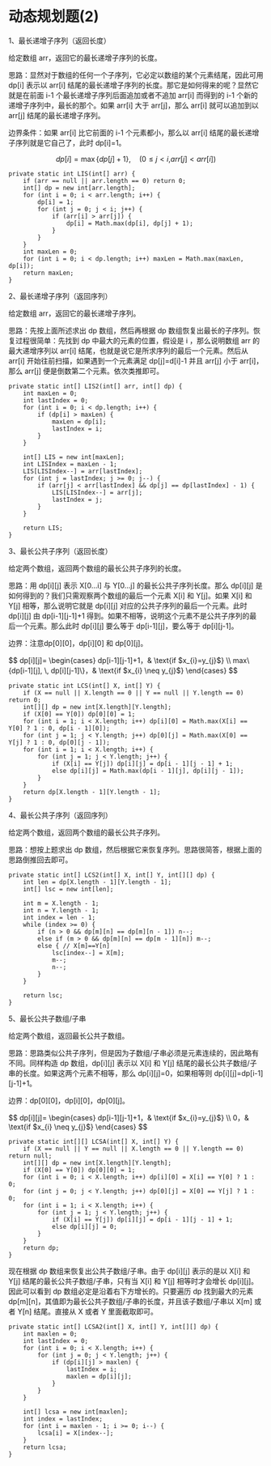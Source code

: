 # 动态规划题(2)


1、最长递增子序列（返回长度）

给定数组 arr，返回它的最长递增子序列的长度。

思路：显然对于数组的任何一个子序列，它必定以数组的某个元素结尾，因此可用 dp[i] 表示以 arr[i] 结尾的最长递增子序列的长度。那它是如何得来的呢？显然它就是在前面 i-1 个最长递增子序列后面追加或者不追加 arr[i] 而得到的 i-1 个新的递增子序列中，最长的那个。如果 arr[i] 大于 arr[j]，那么 arr[i] 就可以追加到以 arr[j] 结尾的最长递增子序列。

边界条件：如果 arr[i] 比它前面的 i-1 个元素都小，那么以 arr[i] 结尾的最长递增子序列就是它自己了，此时 dp[i]=1。

$$
dp[i]=\max\{ dp[j]+1 \} \text{,} \quad (0 \leq j < i \text{,} arr[j]<arr[i])
$$

```
private static int LIS(int[] arr) {
    if (arr == null || arr.length == 0) return 0;
    int[] dp = new int[arr.length];
    for (int i = 0; i < arr.length; i++) {
        dp[i] = 1;
        for (int j = 0; j < i; j++) {
            if (arr[i] > arr[j]) {
                dp[i] = Math.max(dp[i], dp[j] + 1);
            }
        }
    }
    int maxLen = 0;
    for (int i = 0; i < dp.length; i++) maxLen = Math.max(maxLen, dp[i]);
    return maxLen;
}
```

2、最长递增子序列（返回序列）

给定数组 arr，返回它的最长递增子序列。

思路：先按上面所述求出 dp 数组，然后再根据 dp 数组恢复出最长的子序列。恢复过程很简单：先找到 dp 中最大的元素的位置，假设是 i ，那么说明数组 arr 的最大递增序列以 arr[i] 结尾，也就是说它是所求序列的最后一个元素。然后从 arr[i] 开始往前扫描，如果遇到一个元素满足 dp[j]=d[i]-1 并且 arr[j] 小于 arr[i]，那么 arr[j] 便是倒数第二个元素。依次类推即可。

```
private static int[] LIS2(int[] arr, int[] dp) {
    int maxLen = 0;
    int lastIndex = 0;
    for (int i = 0; i < dp.length; i++) {
        if (dp[i] > maxLen) {
            maxLen = dp[i];
            lastIndex = i;
        }
    }

    int[] LIS = new int[maxLen];
    int LISIndex = maxLen - 1;
    LIS[LISIndex--] = arr[lastIndex];
    for (int j = lastIndex; j >= 0; j--) {
        if (arr[j] < arr[lastIndex] && dp[j] == dp[lastIndex] - 1) {
            LIS[LISIndex--] = arr[j];
            lastIndex = j;
        }
    }

    return LIS;
}
```

3、最长公共子序列（返回长度）

给定两个数组，返回两个数组的最长公共子序列的长度。

思路：用 dp[i][j] 表示 X[0...i] 与 Y[0...j] 的最长公共子序列长度。那么 dp[i][j] 是如何得到的？我们只需观察两个数组的最后一个元素 X[i] 和 Y[j]。如果 X[i] 和 Y[j] 相等，那么说明它就是 dp[i][j] 对应的公共子序列的最后一个元素。此时 dp[i][j] 由 dp[i-1][j-1]+1 得到。如果不相等，说明这个元素不是公共子序列的最后一个元素。那么此时 dp[i][j] 要么等于 dp[i-1][j]，要么等于 dp[i][j-1]。

边界：注意dp[0][0]，dp[i][0] 和 dp[0][j]。

<div>
$$
dp[i][j]=
\begin{cases}
dp[i-1][j-1]+1，& \text{if $x_{i}=y_{j}$} \\
max\{dp[i-1][j], \, dp[i][j-1]\}，& \text{if $x_{i} \neq y_{j}$}
\end{cases}
$$
</div>

```
private static int LCS(int[] X, int[] Y) {
    if (X == null || X.length == 0 || Y == null || Y.length == 0) return 0;
    int[][] dp = new int[X.length][Y.length];
    if (X[0] == Y[0]) dp[0][0] = 1;
    for (int i = 1; i < X.length; i++) dp[i][0] = Math.max(X[i] == Y[0] ? 1 : 0, dp[i - 1][0]);
    for (int j = 1; j < Y.length; j++) dp[0][j] = Math.max(X[0] == Y[j] ? 1 : 0, dp[0][j - 1]);
    for (int i = 1; i < X.length; i++) {
        for (int j = 1; j < Y.length; j++) {
            if (X[i] == Y[j]) dp[i][j] = dp[i - 1][j - 1] + 1;
            else dp[i][j] = Math.max(dp[i - 1][j], dp[i][j - 1]);
        }
    }
    return dp[X.length - 1][Y.length - 1];
}
```

4、最长公共子序列（返回序列）

给定两个数组，返回两个数组的最长公共子序列。

思路：想按上题求出 dp 数组，然后根据它来恢复序列。思路很简答，根据上面的思路倒推回去即可。

```
private static int[] LCS2(int[] X, int[] Y, int[][] dp) {
    int len = dp[X.length - 1][Y.length - 1];
    int[] lsc = new int[len];

    int m = X.length - 1;
    int n = Y.length - 1;
    int index = len - 1;
    while (index >= 0) {
        if (n > 0 && dp[m][n] == dp[m][n - 1]) n--;
        else if (m > 0 && dp[m][n] == dp[m - 1][n]) m--;
        else { // X[m]==Y[n]
            lsc[index--] = X[m];
            m--;
            n--;
        }
    }

    return lsc;
}
```

5、最长公共子数组/子串

给定两个数组，返回最长公共子数组。

思路：思路类似公共子序列，但是因为子数组/子串必须是元素连续的，因此略有不同。同样构造 dp 数组，dp[i][j] 表示以 X[i] 和 Y[j] 结尾的最长公共子数组/子串的长度。如果这两个元素不相等，那么 dp[i][j]=0，如果相等则 dp[i][j]=dp[i-1][j-1]+1。

边界：dp[0][0]，dp[i][0]，dp[0][j]。

<div>
$$
dp[i][j]=
\begin{cases}
dp[i-1][j-1]+1，& \text{if $x_{i}=y_{j}$} \\
0，& \text{if $x_{i} \neq y_{j}$}
\end{cases}
$$
</div>

```
private static int[][] LCSA(int[] X, int[] Y) {
    if (X == null || Y == null || X.length == 0 || Y.length == 0) return null;
    int[][] dp = new int[X.length][Y.length];
    if (X[0] == Y[0]) dp[0][0] = 1;
    for (int i = 0; i < X.length; i++) dp[i][0] = X[i] == Y[0] ? 1 : 0;
    for (int j = 0; j < Y.length; j++) dp[0][j] = X[0] == Y[j] ? 1 : 0;
    for (int i = 1; i < X.length; i++) {
        for (int j = 1; j < Y.length; j++) {
            if (X[i] == Y[j]) dp[i][j] = dp[i - 1][j - 1] + 1;
            else dp[i][j] = 0;
        }
    }
    return dp;
}
```

现在根据 dp 数组来恢复出公共子数组/子串。由于 dp[i][j] 表示的是以 X[i] 和 Y[j] 结尾的最长公共子数组/子串，只有当 X[i] 和 Y[j] 相等时才会增长 dp[i][j]。因此可以看到 dp 数组必定是沿着右下方增长的。只要遍历 dp 找到最大的元素 dp[m][n]，其值即为最长公共子数组/子串的长度，并且该子数组/子串以 X[m] 或者 Y[n] 结尾。直接从 X 或者 Y 里面截取即可。

```
private static int[] LCSA2(int[] X, int[] Y, int[][] dp) {
    int maxlen = 0;
    int lastIndex = 0;
    for (int i = 0; i < X.length; i++) {
        for (int j = 0; j < Y.length; j++) {
            if (dp[i][j] > maxlen) {
                lastIndex = i;
                maxlen = dp[i][j];
            }
        }
    }

    int[] lcsa = new int[maxlen];
    int index = lastIndex;
    for (int i = maxlen - 1; i >= 0; i--) {
        lcsa[i] = X[index--];
    }
    return lcsa;
}
```

